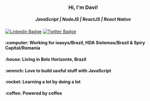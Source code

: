 <p>
  
  <h3 align="center">Hi, I'm Davi!</h3>
  <h5 align="center">JavaScript | NodeJS | ReactJS | React Native</h5>
  
</p>

<p align="center">

  [![Linkedin Badge](https://img.shields.io/badge/-LinkedIn-blue?style=flat&logo=LinkedIn&logoColor=white)](https://www.linkedin.com/in/developer-davi)
  [![Twitter Badge](https://img.shields.io/badge/-Twitter-1ca0f1?style=flat&logo=Twitter&logoColor=white)](https://twitter.com/devdavi_br)

</p>

<h4>:computer: Working for ioasys/Brazil, HDA Sistemas/Brazil & Spiry Capital/Romania</h4>
<h4>:house:    Living in Belo Horizonte, Brazil</h4>
<h4>:wrench:   Love to build useful stuff with JavaScript</h4>
<h4>:rocket:   Learning a lot by doing a lot</h4>
<h4>:coffee:   Powered by coffee</h4>
